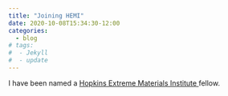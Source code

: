 ```yaml
---
title: "Joining HEMI"
date: 2020-10-08T15:34:30-12:00
categories:
  - blog
# tags:
#  - Jekyll
#  - update
---
```



 I have been named a <a href="https://hemi.jhu.edu/news/dr-dimitris-giovanis-named-a-hemi-fellow/" target="_blank">Hopkins Extreme Materials Institute </a> fellow.

